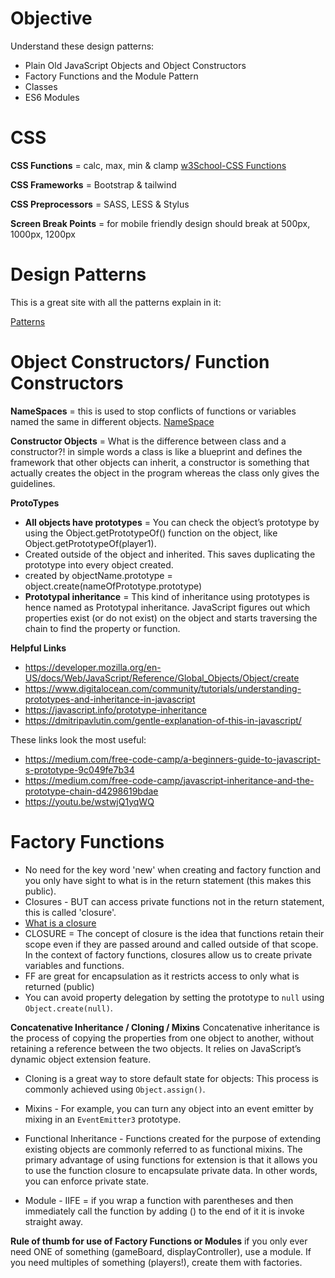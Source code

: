 # Objective

Understand these design patterns:

- Plain Old JavaScript Objects and Object Constructors
- Factory Functions and the Module Pattern
- Classes
- ES6 Modules


# CSS
**CSS Functions** = calc, max, min & clamp [w3School-CSS Functions](https://www.w3schools.com/cssref/css_functions.php)

**CSS Frameworks** = Bootstrap & tailwind

**CSS Preprocessors** = SASS, LESS & Stylus

**Screen Break Points** = for mobile friendly design should break at 500px, 1000px, 1200px
# Design Patterns
This is a great site with all the patterns explain in it:

[Patterns](https://www.patterns.dev/posts#design-patterns)

# Object Constructors/ Function Constructors
**NameSpaces** = this is used to stop conflicts of functions or variables named the same in different objects. [NameSpace](https://youtu.be/PZQQhirc448)

**Constructor Objects** = What is the difference between class and a constructor?! in simple words a class is like a blueprint and defines the framework that other objects can inherit, a constructor is something that actually creates the object in the program whereas the class only gives the guidelines.

**ProtoTypes**

- **All objects have prototypes** = You can check the object’s prototype by using the Object.getPrototypeOf() function on the object, like Object.getPrototypeOf(player1).
- Created outside of the object and inherited.  This saves duplicating the prototype into every object created.
- created by objectName.prototype = object.create(nameOfPrototype.prototype)
- **Prototypal inheritance** = This kind of inheritance using prototypes is hence named as Prototypal inheritance. JavaScript figures out which properties exist (or do not exist) on the object and starts traversing the chain to find the property or function.

**Helpful Links**

- https://developer.mozilla.org/en-US/docs/Web/JavaScript/Reference/Global_Objects/Object/create
- https://www.digitalocean.com/community/tutorials/understanding-prototypes-and-inheritance-in-javascript
- https://javascript.info/prototype-inheritance
- https://dmitripavlutin.com/gentle-explanation-of-this-in-javascript/

These links look the most useful:
- https://medium.com/free-code-camp/a-beginners-guide-to-javascript-s-prototype-9c049fe7b34
- https://medium.com/free-code-camp/javascript-inheritance-and-the-prototype-chain-d4298619bdae
- https://youtu.be/wstwjQ1yqWQ

# Factory Functions

- No need for the key word 'new' when creating and factory function and you only have sight to what is in the return statement (this makes this public).
- Closures - BUT can access private functions not in the return statement, this is called 'closure'.
- [What is a closure](https://medium.com/javascript-scene/master-the-javascript-interview-what-is-a-closure-b2f0d2152b36)
- CLOSURE = The concept of closure is the idea that functions retain their scope even if they are passed around and called outside of that scope.  In the context of factory functions, closures allow us to create private variables and functions.
- FF are great for encapsulation as it restricts access to only what is returned (public)
- You can avoid property delegation by setting the prototype to `null` using `Object.create(null)`.

**Concatenative Inheritance / Cloning / Mixins**
Concatenative inheritance is the process of copying the properties from one object to another, without retaining a reference between the two objects. It relies on JavaScript’s dynamic object extension feature.

- Cloning is a great way to store default state for objects: This process is commonly achieved using `Object.assign()`.

- Mixins - For example, you can turn any object into an event emitter by mixing in an `EventEmitter3` prototype.

- Functional Inheritance - Functions created for the purpose of extending existing objects are commonly referred to as functional mixins. The primary advantage of using functions for extension is that it allows you to use the function closure to encapsulate private data. In other words, you can enforce private state.

- Module - IIFE = if you wrap a function with parentheses and then immediately call the function by adding () to the end of it it is invoke straight away.

**Rule of thumb for use of Factory Functions or Modules**
if you only ever need ONE of something (gameBoard, displayController), use a module. If you need multiples of something (players!), create them with factories.
